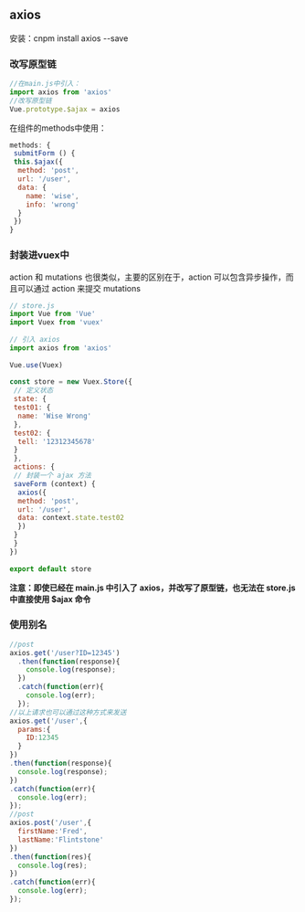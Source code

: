 ## axios
安装：cnpm install axios --save
### 改写原型链

```js
//在main.js中引入：
import axios from 'axios'
//改写原型链
Vue.prototype.$ajax = axios
```
在组件的methods中使用：
```js
methods: {
 submitForm () {
 this.$ajax({
  method: 'post',
  url: '/user',
  data: {
    name: 'wise',
    info: 'wrong'
  }
 })
}
```

### 封装进vuex中
action 和 mutations 也很类似，主要的区别在于，action 可以包含异步操作，而且可以通过 action 来提交 mutations
```js
// store.js
import Vue from 'Vue'
import Vuex from 'vuex'
 
// 引入 axios
import axios from 'axios'
 
Vue.use(Vuex)
 
const store = new Vuex.Store({
 // 定义状态
 state: {
 test01: {
  name: 'Wise Wrong'
 },
 test02: {
  tell: '12312345678'
 }
 },
 actions: {
 // 封装一个 ajax 方法
 saveForm (context) {
  axios({
  method: 'post',
  url: '/user',
  data: context.state.test02
  })
 }
 }
})
 
export default store
```

**注意：即使已经在 main.js 中引入了 axios，并改写了原型链，也无法在 store.js 中直接使用 $ajax 命令**

### 使用别名
```js
//post
axios.get('/user?ID=12345')
  .then(function(response){
    console.log(response);
  })
  .catch(function(err){
    console.log(err);
  });
//以上请求也可以通过这种方式来发送
axios.get('/user',{
  params:{
    ID:12345
  }
})
.then(function(response){
  console.log(response);
})
.catch(function(err){
  console.log(err);
});
//post
axios.post('/user',{
  firstName:'Fred',
  lastName:'Flintstone'
})
.then(function(res){
  console.log(res);
})
.catch(function(err){
  console.log(err);
});
```

